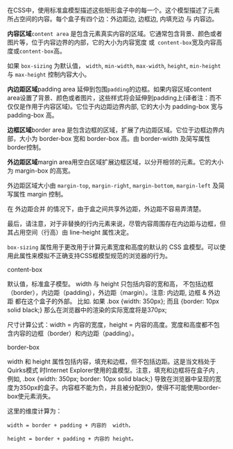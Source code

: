 在CSS中，使用标准盒模型描述这些矩形盒子中的每一个。这个模型描述了元素所占空间的内容。每个盒子有四个边：外边距边, 边框边, 内填充边 与 内容边。 **内容区域**`content area` 是包含元素真实内容的区域。它通常包含背景、颜色或者图片等，位于内容边界的内部，它的大小为内容宽度 或` content-box`宽及内容高度或`content-box`高。如果 `box-sizing` 为默认值， `width`, `min-width`, `max-width`, `height`, `min-height` 与 `max-height` 控制内容大小。**内边距区域**padding area 延伸到包围`padding`的边框。如果内容区域content area设置了背景、颜色或者图片，这些样式将会延伸到padding上(译者注：而不仅仅是作用于内容区域)。它位于内边距边界内部, 它的大小为 padding-box  宽与 padding-box 高。**边框区域**border area 是包含边框的区域，扩展了内边距区域。它位于边框边界内部，大小为 border-box  宽和 border-box 高。由 border-width 及简写属性 border控制。**外边距区域**margin area用空白区域扩展边框区域，以分开相邻的元素。它的大小为  margin-box 的高宽。外边距区域大小由 `margin-top`, `margin-right`, `margin-bottom`, `margin-left` 及简写属性 margin 控制。在 外边距合并 的情况下，由于盒之间共享外边距，外边距不容易弄清楚。最后，请注意，对于非替换的行内元素来说，尽管内容周围存在内边距与边框，但其占用空间（行高）由 line-height 属性决定。`box-sizing` 属性用于更改用于计算元素宽度和高度的默认的 CSS 盒模型。可以使用此属性来模拟不正确支持CSS框模型规范的浏览器的行为。content-box默认值，标准盒子模型。 width 与 height 只包括内容的宽和高， 不包括边框（border），内边距（padding），外边距（margin）。注意: 内边距, 边框 & 外边距 都在这个盒子的外部。 比如. 如果 .box {width: 350px}; 而且 {border: 10px solid black;} 那么在浏览器中的渲染的实际宽度将是370px;尺寸计算公式：width = 内容的宽度，height = 内容的高度。宽度和高度都不包含内容的边框（border）和内边距（padding）。border-box width 和 height 属性包括内容，填充和边框，但不包括边距。这是当文档处于 Quirks模式 时Internet Explorer使用的盒模型。注意，填充和边框将在盒子内 , 例如, .box {width: 350px; border: 10px solid black;} 导致在浏览器中呈现的宽度为350px的盒子。内容框不能为负，并且被分配到0，使得不可能使用border-box使元素消失。这里的维度计算为：    width = border + padding + 内容的  width，    height = border + padding + 内容的 height。